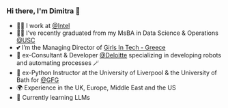 ### Hi there, I'm Dimitra 👋

- 👩‍💻 I work at [@Intel](https://www.intel.com/content/www/us/en/homepage.html)
- 👩‍🎓 I’ve recently graduated from my MsBA in Data Science & Operations [@USC](https://www.usc.edu/)
- 💕 I’m the Managing Director of [Girls In Tech - Greece](https://greece.girlsintech.org/)
- 🤖 ex-Consultant & Developer [@Deloitte](https://www2.deloitte.com/us/en/pages/about-deloitte/articles/innovation-that-matters.html?id=us:2ps:3gl:firmfy24:eng:greendot:020121:nonem:na:mF5N62Gf:1211142300:652325148662:e:Brand_Brand-Building-InMarket:Brand_BB-InMarket-Affinity-Avid-Investors_Exact:br&pcridmt=652325148662&slid=&gclid=CjwKCAjwgsqoBhBNEiwAwe5w02bbTavp-zSHU7E3V3zvD_VtNvlvjJYidI3aCN5ZHEeXWQpKLHuO7RoCjR8QAvD_BwE&pmtmt=e&mkwid=smF5N62Gf_dc&pkw=deloitte) specializing in developing robots and automating processes 🪄
- 👵 ex-Python Instructor at the University of Liverpool & the University of Bath for [@GFG](https://codefirstgirls.com/)
- 🌍 Experience in the UK, Europe, Middle East and the US
- 🌱 Currently learning LLMs


